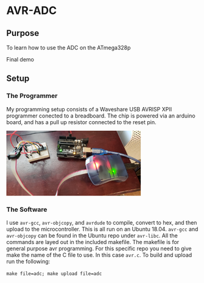 # AVR-ADC

## Purpose

To learn how to use the ADC on the ATmega328p

Final demo

## Setup

### The Programmer

My programming setup consists of a Waveshare USB AVRISP XPII programmer conected to a breadboard.
The chip is powered via an arduino board, and has a pull up resistor connected to the reset pin.

<img src="images/programmer.jpg" alt="USB AVRISP XPII" width="70%">


### The Software

I use `avr-gcc`, `avr-objcopy`, and `avrdude` to compile, convert to hex, and then upload to the
microcontroller. This is all run on an Ubuntu 18.04. `avr-gcc` and `avr-objcopy` can be found in
the Ubuntu repo under `avr-libc`. All the commands are layed out in the included makefile.
The makefile is for general purpose avr programming. For this specific repo you need to give
make the name of the C file to use. In this case `avr.c`. To build and upload run the following:

`make file=adc; make upload file=adc`


